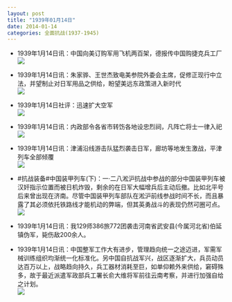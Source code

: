```yaml
---
layout: post
title: "1939年01月14日"
date: 2014-01-14
categories: 全面抗战(1937-1945)
---
```


<meta name="referrer" content="no-referrer" />

- 1939年1月14日讯：中国向美订购军用飞机两百架，德报传中国购捷克兵工厂 <br/><img src="https://ww3.sinaimg.cn/large/aca367d8jw1ecjf303yd8j20ct0ui7dn.jpg" />

- 1939年1月14日讯：朱家骅、王世杰致电美参院外委会主席，促修正现行中立法，并望制止对日军用品之供给，盼望美远东政策进入新时代 <br/><img src="https://ww1.sinaimg.cn/large/aca367d8jw1ecjdcpry58j20lg0hd0ze.jpg" />

- 1939年1月14日社评：迅速扩大空军 <br/><img src="https://ww1.sinaimg.cn/large/aca367d8jw1ecjbm984xhj20m70x0tpr.jpg" />

- 1939年1月14日讯：内政部令各省市转饬各地设忠烈祠，凡阵亡将士一律入祀 <br/><img src="https://ww1.sinaimg.cn/large/aca367d8jw1ecj2y3dcn7j205505wmxh.jpg" />

- 1939年1月14日讯：津浦沿线游击队猛烈袭击日军，廊坊等地发生激战，平津列车全部倾覆 <br/><img src="https://ww1.sinaimg.cn/large/aca367d8jw1ecixqr9uxsj20990t779i.jpg" />

- #抗战装备#中国装甲列车(下)：一·二八淞沪抗战中参战的部分中国装甲列车被汉奸指示位置而被日机炸毁，剩余的在日军大幅增兵后主动后撤。比如北平号后来曾出现在济南。尽管中国装甲列车部队在淞沪前线参战时间不长，而且暴露了其必须依托铁路线才能机动的弊端，但其英勇战斗的表现仍然可圈可点。 <br/><img src="https://ww3.sinaimg.cn/large/aca367d8jw1eciu9z4dw2j20cs0c3did.jpg" />

- 1939年1月14日讯：我129师386旅772团袭击河南省武安县(今属河北省)伯延镇伪军，毙伤敌200余人。 

- 1939年1月14日讯：中国整军工作大有进步，管理趋向统一之途迈进，军需军械训练组织均渐统一化标准化。另中国自抗战军兴，战区逐渐扩大，兵员动员达百万以上，战略趋向持久，兵工器材消耗至巨，如单仰赖外来供给，窘碍殊多，故于最近派遣军政部兵工署长俞大维将军前往云南考察，并进行加强自给之计划。 <br/><img src="https://ww2.sinaimg.cn/large/aca367d8jw1ecip2lvum5j20310q4abo.jpg" />

